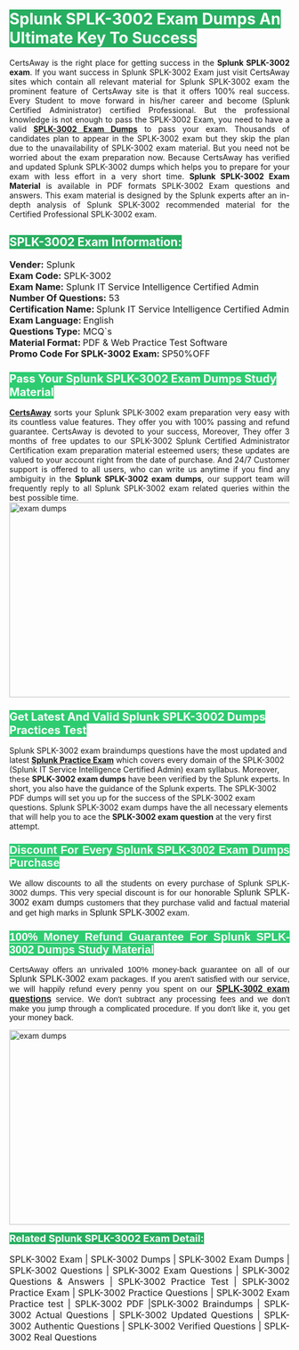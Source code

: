 <h1><span style="color:#ffffff"><strong><span style="background-color:#27ae60">Splunk SPLK-3002 Exam Dumps An Ultimate Key To Success</span></strong></span></h1> <div style="text-align:justify">CertsAway is the right place for getting success in the <strong>Splunk SPLK-3002 exam</strong>. If you want success in Splunk SPLK-3002 Exam just visit CertsAway sites which contain all relevant material for Splunk SPLK-3002 exam the prominent feature of CertsAway site is that it offers 100% real success. Every Student to move forward in his/her career and become (Splunk Certified Administrator) certified Professional. But the professional knowledge is not enough to pass the SPLK-3002 Exam, you need to have a valid <a href="https://www.certsaway.com/splunk/splk-3002-exam-dumps"><strong>SPLK-3002 Exam Dumps</strong></a> to pass your exam. Thousands of candidates plan to appear in the SPLK-3002 exam but they skip the plan due to the unavailability of SPLK-3002 exam material. But you need not be worried about the exam preparation now. Because CertsAway has verified and updated Splunk SPLK-3002 dumps which helps you to prepare for your exam with less effort in a very short time. <strong>Splunk SPLK-3002 Exam Material</strong> is available in PDF formats SPLK-3002 Exam questions and answers. This exam material is designed by the Splunk experts after an in-depth analysis of Splunk SPLK-3002 recommended material for the Certified Professional SPLK-3002 exam.</div> <h2 style="text-align:justify"><span style="color:#ffffff"><span style="background-color:#27ae60">SPLK-3002 Exam Information:</span></span></h2> <p><span style="font-size:16px"><strong>Vender:</strong> Splunk<br /> <strong>Exam Code:</strong> SPLK-3002<br /> <strong>Exam Name:</strong> Splunk IT Service Intelligence Certified Admin<br /> <strong>Number Of Questions:</strong> 53<br /> <strong>Certification Name: </strong>Splunk IT Service Intelligence Certified Admin<br /> <strong>Exam Language: </strong>English<br /> <strong>Questions Type:</strong> MCQ`s<br /> <strong>Material Format: </strong>PDF & Web Practice Test Software<br /> <strong>Promo Code For SPLK-3002 Exam: </strong>SP50%OFF</span></p> <h3><span style="font-size:20px"><span style="color:#ffffff"><strong><span style="background-color:#2ecc71">Pass Your Splunk SPLK-3002 Exam Dumps Study Material</span></strong></span></span></h3> <div style="text-align:justify"><a href=" https://www.certsaway.com/"><strong>CertsAway</strong></a> sorts your Splunk SPLK-3002 exam preparation very easy with its countless value features. They offer you with 100% passing and refund guarantee. CertsAway is devoted to your success, Moreover, They offer 3 months of free updates to our SPLK-3002 Splunk Certified Administrator Certification exam preparation material esteemed users; these updates are valued to your account right from the date of purchase. And 24/7 Customer support is offered to all users, who can write us anytime if you find any ambiguity in the <strong>Splunk SPLK-3002 exam dumps</strong>, our support team will frequently reply to all Splunk SPLK-3002 exam related queries within the best possible time.</div> <div style="text-align:justify"> </div> <div style="text-align:justify"><a href="https://www.certsaway.com/splunk/splk-3002-exam-dumps" rel="no-follow"><img alt="exam dumps" src="https://www.certcollections.com/uploads/content/certsaway.png" style="height:350px; width:750px" /></a></div> <h3><span style="font-size:20px"><span style="color:#ffffff"><strong><span style="background-color:#2ecc71">Get Latest And Valid Splunk SPLK-3002 Dumps Practices Test</span></strong></span></span></h3> <p>Splunk SPLK-3002 exam braindumps questions have the most updated and latest <a href="https://www.certsaway.com/splunk-questions"><strong>Splunk Practice Exam</strong></a> which covers every domain of the SPLK-3002 (Splunk IT Service Intelligence Certified Admin) exam syllabus. Moreover, these <strong>SPLK-3002 exam dumps</strong> have been verified by the Splunk experts. In short, you also have the guidance of the Splunk experts. The SPLK-3002 PDF dumps will set you up for the success of the SPLK-3002 exam questions. Splunk SPLK-3002 exam dumps have the all necessary elements that will help you to ace the <strong>SPLK-3002 exam question</strong> at the very first attempt.</p> <h3 style="text-align:justify"><span style="font-size:20px"><span style="color:#ffffff"><strong><span style="font-family:Calibri,sans-serif"><span style="background-color:#2ecc71">Discount For Every </span><span style="background-color:#2ecc71">Splunk SPLK-3002 Exam</span><span style="background-color:#2ecc71"> Dumps Purchase</span></span></strong></span></span></h3> <div style="text-align:justify"> <p><span style="font-size:11pt"><span style="font-family:Calibri,sans-serif">We allow discounts to all the students on every purchase of Splunk SPLK-3002 dumps. This very special discount is for our honorable <span style="font-size:12.0pt"><span style="background-color:white">Splunk SPLK-3002 exam dumps </span></span>customers that they purchase valid and factual material and get high marks in <span style="font-size:12.0pt"><span style="background-color:white">Splunk SPLK-3002 </span></span>exam. </span></span></p> <h3><span style="font-size:20px"><span style="color:#ffffff"><strong><span style="font-family:Calibri,sans-serif"><span style="background-color:#2ecc71">100% Money Refund Guarantee For </span><span style="background-color:#2ecc71">Splunk SPLK-3002 Dumps Study Material</span></span></strong></span></span></h3> <p><span style="font-size:11pt"><span style="font-family:Calibri,sans-serif">CertsAway offers an unrivaled 100% money-back guarantee on all of our <span style="font-size:12.0pt"><span style="background-color:white">Splunk SPLK-3002 </span></span>exam packages. If you aren't satisfied with our service, we will happily refund every penny you spent on our <span style="font-size:12.0pt"><span style="background-color:white"><a href="https://www.certsaway.com/splunk/splk-3002-exam-dumps"><strong>SPLK-3002 exam questions</strong></a> </span></span>service. We don't subtract any processing fees and we don't make you jump through a complicated procedure. If you don't like it, you get your money back.</span></span></p> <p><a href="https://www.certsaway.com/splunk/splk-3002-exam-dumps" rel="no-follow"><img alt="exam dumps" src="https://www.certcollections.com/uploads/content/certsaway_(2)2.png" style="height:350px; width:750px" /></a></p> <p><span style="color:#ffffff"><strong><span style="font-size:18px"><span style="background-color:#27ae60">Related Splunk SPLK-3002 Exam Detail:</span></span></strong></span><br /> <br /> <span style="font-size:16px">SPLK-3002 Exam | SPLK-3002 Dumps | SPLK-3002 Exam Dumps | SPLK-3002 Questions | SPLK-3002 Exam Questions | SPLK-3002 Questions & Answers | SPLK-3002 Practice Test | SPLK-3002 Practice Exam | SPLK-3002 Practice Questions | SPLK-3002 Exam Practice test | SPLK-3002 PDF |SPLK-3002 Braindumps | SPLK-3002 Actual Questions | SPLK-3002 Updated Questions | SPLK-3002 Authentic Questions | SPLK-3002 Verified Questions | SPLK-3002 Real Questions</span></p> </div>
